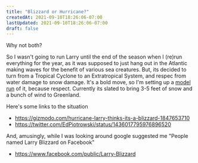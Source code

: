 ```yaml
---
title: "Blizzard or Hurricane?"
createdAt: 2021-09-10T18:26:06-07:00
lastUpdated: 2021-09-10T18:26:06-07:00
draft: false
---
```

Why not both?

So I wasn't going to run Larry until the end of the season when I (re)run everything for the year, as it was supposed to just hang out in the Atlantic making waves for the benefit of various sea creatures.  But, its decided to turn from a Tropical Cyclone to an Extratropical System, and respec from water damage to snow damage.  It's a bold move, so I'm setting up a [model run](https://www.odinseye.cloud/hurricane/2021/larry2021/) of it, because respect.  Currently its slated to bring 3-5 feet of snow and a bunch of wind to Greenland.

Here's some links to the situation
- https://gizmodo.com/hurricane-larry-thinks-its-a-blizzard-1847653710
- https://twitter.com/EdPiotrowski/status/1436017795976896520

And, amusingly, while I was looking around google suggested me "People named Larry Blizzard on Facebook"
- https://www.facebook.com/public/Larry-Blizzard


